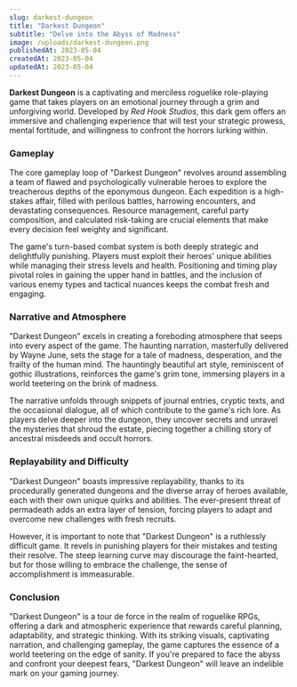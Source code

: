 ```yaml
---
slug: darkest-dungeon
title: "Darkest Dungeon"
subtitle: "Delve into the Abyss of Madness"
image: /uploads/darkest-dungeon.png
publishedAt: 2023-05-04
createdAt: 2023-05-04
updatedAt: 2023-05-04
---
```


__Darkest Dungeon__ is a captivating and merciless roguelike role-playing game that takes players on an emotional journey through a grim and unforgiving world. Developed by _Red Hook Studios_, this dark gem offers an immersive and challenging experience that will test your strategic prowess, mental fortitude, and willingness to confront the horrors lurking within.

### Gameplay
The core gameplay loop of "Darkest Dungeon" revolves around assembling a team of flawed and psychologically vulnerable heroes to explore the treacherous depths of the eponymous dungeon. Each expedition is a high-stakes affair, filled with perilous battles, harrowing encounters, and devastating consequences. Resource management, careful party composition, and calculated risk-taking are crucial elements that make every decision feel weighty and significant.

The game's turn-based combat system is both deeply strategic and delightfully punishing. Players must exploit their heroes' unique abilities while managing their stress levels and health. Positioning and timing play pivotal roles in gaining the upper hand in battles, and the inclusion of various enemy types and tactical nuances keeps the combat fresh and engaging.

### Narrative and Atmosphere
"Darkest Dungeon" excels in creating a foreboding atmosphere that seeps into every aspect of the game. The haunting narration, masterfully delivered by Wayne June, sets the stage for a tale of madness, desperation, and the frailty of the human mind. The hauntingly beautiful art style, reminiscent of gothic illustrations, reinforces the game's grim tone, immersing players in a world teetering on the brink of madness.

The narrative unfolds through snippets of journal entries, cryptic texts, and the occasional dialogue, all of which contribute to the game's rich lore. As players delve deeper into the dungeon, they uncover secrets and unravel the mysteries that shroud the estate, piecing together a chilling story of ancestral misdeeds and occult horrors.

### Replayability and Difficulty
"Darkest Dungeon" boasts impressive replayability, thanks to its procedurally generated dungeons and the diverse array of heroes available, each with their own unique quirks and abilities. The ever-present threat of permadeath adds an extra layer of tension, forcing players to adapt and overcome new challenges with fresh recruits.

However, it is important to note that "Darkest Dungeon" is a ruthlessly difficult game. It revels in punishing players for their mistakes and testing their resolve. The steep learning curve may discourage the faint-hearted, but for those willing to embrace the challenge, the sense of accomplishment is immeasurable.

### Conclusion
"Darkest Dungeon" is a tour de force in the realm of roguelike RPGs, offering a dark and atmospheric experience that rewards careful planning, adaptability, and strategic thinking. With its striking visuals, captivating narration, and challenging gameplay, the game captures the essence of a world teetering on the edge of sanity. If you're prepared to face the abyss and confront your deepest fears, "Darkest Dungeon" will leave an indelible mark on your gaming journey.

